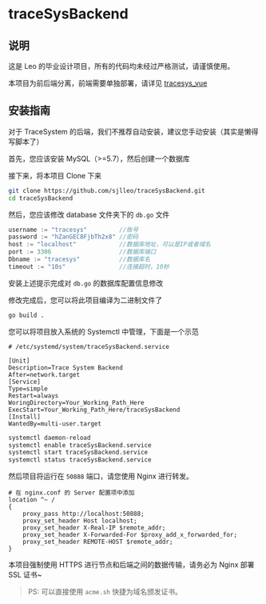# traceSysBackend

## 说明

这是 Leo 的毕业设计项目，所有的代码均未经过严格测试，请谨慎使用。

本项目为前后端分离，前端需要单独部署，请详见 [tracesys_vue](https://github.com/sjlleo/tracesys_vue)

## 安装指南

对于 TraceSystem 的后端，我们不推荐自动安装，建议您手动安装（其实是懒得写脚本了）

首先，您应该安装 MySQL（>=5.7），然后创建一个数据库

接下来，将本项目 Clone 下来

```bash
git clone https://github.com/sjlleo/traceSysBackend.git
cd traceSysBackend
```

然后，您应该修改 database 文件夹下的 `db.go` 文件

```Go
username := "tracesys"         //账号
password := "hZanGEC8FjbTh2x8" //密码
host := "localhost"            //数据库地址，可以是IP或者域名
port := 3306                   //数据库端口
Dbname := "tracesys"           //数据库名
timeout := "10s"               //连接超时，10秒
```

安装上述提示完成对 `db.go` 的数据库配置信息修改

修改完成后，您可以将此项目编译为二进制文件了

```bash
go build .
```

您可以将项目放入系统的 Systemctl 中管理，下面是一个示范

```
# /etc/systemd/system/traceSysBackend.service

[Unit]
Description=Trace System Backend
After=network.target
[Service]
Type=simple
Restart=always
WoringDirectory=Your_Working_Path_Here
ExecStart=Your_Working_Path_Here/traceSysBackend
[Install]
WantedBy=multi-user.target
```

```bash
systemctl daemon-reload
systemctl enable traceSysBackend.service
systemctl start traceSysBackend.service
systemctl status traceSysBackend.service
```

然后项目将运行在 `50888` 端口，请您使用 Nginx 进行转发。

```nginx
# 在 nginx.conf 的 Server 配置项中添加
location ^~ /
{
    proxy_pass http://localhost:50888;
    proxy_set_header Host localhost;
    proxy_set_header X-Real-IP $remote_addr;
    proxy_set_header X-Forwarded-For $proxy_add_x_forwarded_for;
    proxy_set_header REMOTE-HOST $remote_addr;
}
```

本项目强制使用 HTTPS 进行节点和后端之间的数据传输，请务必为 Nginx 部署 SSL 证书~

> PS: 可以直接使用 `acme.sh` 快捷为域名颁发证书。